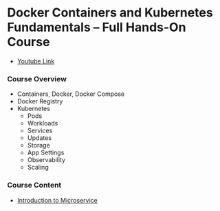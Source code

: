 # Docker Containers and Kubernetes Fundamentals – Full Hands-On Course

- [Youtube Link](https://youtu.be/kTp5xUtcalw)

### Course Overview

- Containers, Docker, Docker Compose
- Docker Registry
- Kubernetes
    - Pods
    - Workloads
    - Services
    - Updates
    - Storage
    - App Settings
    - Observability
    - Scaling


### Course Content

- [Introduction to Microservice](./001_introduction_to_microservice.md)

